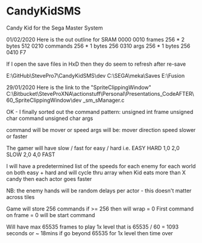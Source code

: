 # CandyKidSMS
Candy Kid for the Sega Master System

01/02/2020
Here is the out outline for SRAM
0000
0010	frames		256 * 2 bytes	512
0210	commands	256 * 1 bytes	256
0310	args		256 * 1 bytes	256
0410	F7

If I open the save files in HxD then they do seem to refresh after re-save


E:\GitHub\StevePro7\CandyKidSMS\dev
C:\SEGA\meka\Saves
E:\Fusion


29/01/2020
Here is the link to the "SpriteClippingWindow"
C:\Bitbucket\SteveProXNA\actionstuff\Personal\Presentations\_CodeAFTER\60_SpriteClippingWindow\dev
_sm_sManager.c


OK - I finally sorted out the command pattern:
unsigned int frame
unsigned char command
unsigned char args

command will be mover or speed
args will be:
mover	direction
speed	slower or faster


The gamer will have slow / fast for easy / hard
i.e.
EASY	HARD
1,0		2,0		SLOW
2,0		4,0		FAST

I will have a predetermined list of the speeds for each enemy
for each world on both easy + hard and will cycle thru array
when Kid eats more than X candy then each actor goes faster

NB: the enemy hands will be random delays per actor - this doesn't matter across tiles


Game will store 256 commands
if >= 256 then will wrap = 0
First command on frame = 0 will be start command

Will have max 65535 frames to play 1x level
that is 65535 / 60 = 1093 seconds or ~ 18mins
if go beyond 65535 for 1x level then time over